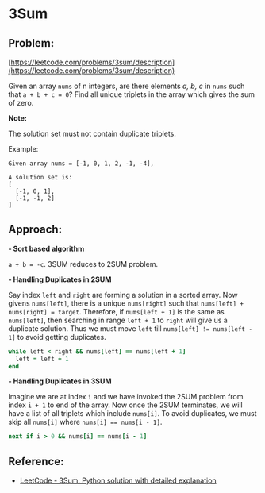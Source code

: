 # 3Sum

## Problem:
[https://leetcode.com/problems/3sum/description](https://leetcode.com/problems/3sum/description)

Given an array `nums` of n integers, are there elements *a, b, c* in `nums` such that `a + b + c = 0`? Find all unique triplets in the array which gives the sum of zero.

**Note:**

The solution set must not contain duplicate triplets.

Example:
```
Given array nums = [-1, 0, 1, 2, -1, -4],

A solution set is:
[
  [-1, 0, 1],
  [-1, -1, 2]
]
```

## Approach:

**- Sort based algorithm**

`a + b = -c`. 3SUM reduces to 2SUM problem.

**- Handling Duplicates in 2SUM**

Say index `left` and `right` are forming a solution in a sorted array. Now givens `nums[left]`, there is a unique `nums[right]` such that `nums[left] + nums[right] = target`. Therefore, if `nums[left + 1]` is the same as `nums[left]`, then searching in range `left + 1` to `right` will give us a duplicate solution. Thus we must move `left` till `nums[left] != nums[left - 1]` to avoid getting duplicates.

```ruby
while left < right && nums[left] == nums[left + 1]
  left = left + 1
end
```

**- Handling Duplicates in 3SUM**

Imagine we are at index `i` and we have invoked the 2SUM problem from index `i + 1` to end of the array. Now once the 2SUM terminates, we will have a list of all triplets which include `nums[i]`. To avoid duplicates, we must skip all `nums[i]` where `nums[i] == nums[i - 1]`.

```ruby
next if i > 0 && nums[i] == nums[i - 1]
```

## Reference:
* [LeetCode - 3Sum: Python solution with detailed explanation](https://leetcode.com/problems/3sum/discuss/7498/Python-solution-with-detailed-explanation)
